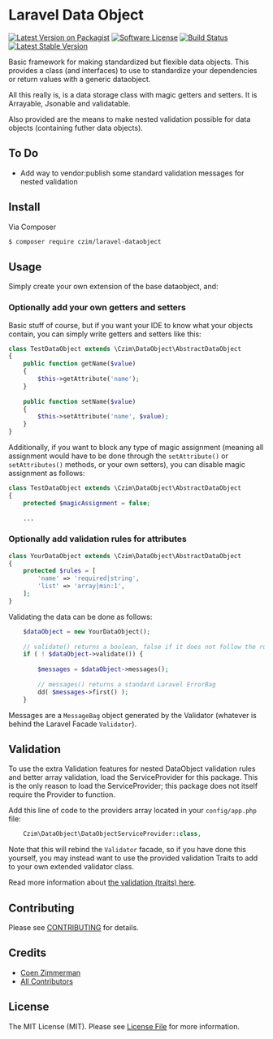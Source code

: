 # Laravel Data Object

[![Latest Version on Packagist][ico-version]][link-packagist]
[![Software License][ico-license]](LICENSE.md)
[![Build Status](https://travis-ci.org/czim/laravel-dataobject.svg?branch=master)](https://travis-ci.org/czim/laravel-dataobject)
[![Latest Stable Version](http://img.shields.io/packagist/v/czim/laravel-dataobject.svg)](https://packagist.org/packages/czim/laravel-dataobject)

Basic framework for making standardized but flexible data objects.
This provides a class (and interfaces) to use to standardize your dependencies or return values with a generic dataobject.

All this really is, is a data storage class with magic getters and setters.
It is Arrayable, Jsonable and validatable.

Also provided are the means to make nested validation possible for data objects (containing futher data objects).


## To Do

- Add way to vendor:publish some standard validation messages for nested validation


## Install

Via Composer

``` bash
$ composer require czim/laravel-dataobject
```

## Usage

Simply create your own extension of the base dataobject, and: 


### Optionally add your own getters and setters

Basic stuff of course, but if you want your IDE to know what your objects contain, you can simply write getters and setters like this:

```php
class TestDataObject extends \Czim\DataObject\AbstractDataObject
{
    public function getName($value)
    {
        $this->getAttribute('name');
    }
    
    public function setName($value)
    {
        $this->setAttribute('name', $value);
    }
}
```

Additionally, if you want to block any type of magic assignment (meaning all assignment would have to be done through the `setAttribute()` or `setAttributes()` methods, or your own setters), you can disable magic assignment as follows:
 
```php
class TestDataObject extends \Czim\DataObject\AbstractDataObject
{
    protected $magicAssignment = false;
    
    ...
```


### Optionally add validation rules for attributes 

```php
class YourDataObject extends \Czim\DataObject\AbstractDataObject
{
    protected $rules = [
        'name' => 'required|string',
        'list' => 'array|min:1',
    ];
}
```

Validating the data can be done as follows:

```php
    $dataObject = new YourDataObject();
    
    // validate() returns a boolean, false if it does not follow the rules
    if ( ! $dataObject->validate()) {
        
        $messages = $dataObject->messages();
        
        // messages() returns a standard Laravel ErrorBag
        dd( $messages->first() );
    }
```

Messages are a `MessageBag` object generated by the Validator (whatever is behind the Laravel Facade `Validator`).


## Validation

To use the extra Validation features for nested DataObject validation rules and better array validation, load the ServiceProvider for this package.
This is the only reason to load the ServiceProvider; this package does not itself require the Provider to function.

Add this line of code to the providers array located in your `config/app.php` file:

```php
    Czim\DataObject\DataObjectServiceProvider::class,
```

Note that this will rebind the `Validator` facade, so if you have done this yourself, you may instead want to use the provided validation Traits to add to your own extended validator class.

Read more information about [the validation (traits) here](VALIDATION.md).


## Contributing

Please see [CONTRIBUTING](CONTRIBUTING.md) for details.


## Credits

- [Coen Zimmerman][link-author]
- [All Contributors][link-contributors]

## License

The MIT License (MIT). Please see [License File](LICENSE.md) for more information.

[ico-version]: https://img.shields.io/packagist/v/czim/laravel-dataobject.svg?style=flat-square
[ico-license]: https://img.shields.io/badge/license-MIT-brightgreen.svg?style=flat-square
[ico-downloads]: https://img.shields.io/packagist/dt/czim/laravel-dataobject.svg?style=flat-square

[link-packagist]: https://packagist.org/packages/czim/laravel-dataobject
[link-downloads]: https://packagist.org/packages/czim/laravel-dataobject
[link-author]: https://github.com/czim
[link-contributors]: ../../contributors
